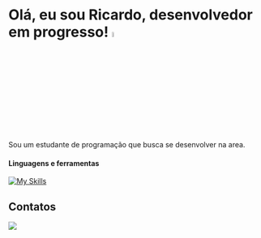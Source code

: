 # Olá, eu sou Ricardo, desenvolvedor em progresso! <a href="https://www.gautamkrishnar.com/"><img src="https://media.giphy.com/media/hvRJCLFzcasrR4ia7z/giphy.gif" width="5%"></a>

Sou um estudante de programação que busca se desenvolver na area.

#### Linguagens e ferramentas
[![My Skills](https://skillicons.dev/icons?i=java,py,django,arduino,html,css,eclipse,replit,vscode)](https://skillicons.dev)
  
## Contatos
<div> 
<a href="https://www.linkedin.com/in/ricardo-filho-b38567268" target="_blank"><img src="https://img.shields.io/badge/-LinkedIn-%230077B5?style=for-the-badge&logo=linkedin&logoColor=white" target="_blank"></a> 
</div>
